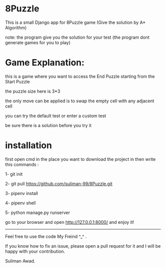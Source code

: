 # 8Puzzle
This is a small Django app for 8Puzzle game (Give the solution by A* Algorithm)

note: the program give you the solution for your test (the program dont generate games for you to play)

# Game Explanation:
this is a game where you want to access the End Puzzle starting from the Start Puzzle

the puzzle size here is 3*3

the only move can be applied is to swap the empty cell with any adjacent cell

you can try the default test or enter a custom test

be sure there is a solution before you try it

# installation

first open cmd in the place you want to download the project in then write this commands :

1- git init

2- git pull https://github.com/suliman-99/8Puzzle.git

3- pipenv install

4- pipenv shell

5- python manage.py runserver

go to your browser and open http://127.0.0.1:8000/ and enjoy it!

-----------------------------------------------

Feel free to use the code My Freind ^_^ .

If you know how to fix an issue, please open a pull request for it and I will be happy with your contribution.

Suliman Awad.
